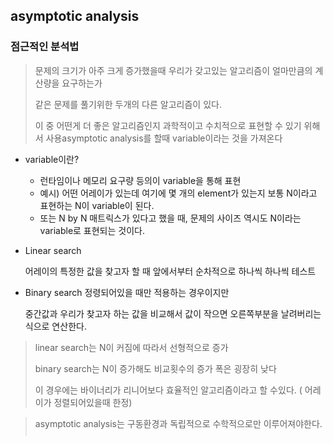 ## asymptotic analysis

### 점근적인 분석법

> 문제의 크기가 아주 크게 증가했을때 우리가 갖고있는 알고리즘이 얼마만큼의 계산량을 요구하는가
>
> 같은 문제를 풀기위한 두개의 다른 알고리즘이 있다.
>
> 이 중 어떤게 더 좋은 알고리즘인지 과학적이고 수치적으로 표현할 수 있기 위해서 사용asymptotic analysis를 할때 variable이라는 것을 가져온다

- variable이란?
  - 런타임이나 메모리 요구량 등의이 variable을 통해 표현
  - 예시) 어떤 어레이가 있는데 여기에 몇 개의 element가 있는지 보통 N이라고 표현하는 N이 variable이 된다.
  - 또는 N by N 매트릭스가 있다고 했을 때, 문제의 사이즈 역시도 N이라는 variable로 표현되는 것이다.



- Linear search

  어레이의 특정한 값을 찾고자 할 때 앞에서부터 순차적으로 하나씩 하나씩 테스트



- Binary search
  정령되어있을 때만 적용하는 경우이지만

  중간값과 우리가 찾고자 하는 값을 비교해서 값이 작으면 오른쪽부분을 날려버리는 식으로 연산한다. 



> linear search는 N이 커짐에 따라서 선형적으로 증가
>
> binary search는 N이 증가해도 비교횟수의 증가 폭은 굉장히 낮다
>
> 이 경우에는 바이너리가 리니어보다 효율적인 알고리즘이라고 할 수있다. ( 어레이가 정렬되어있을때 한정)



> asymptotic analysis는 구동환경과 독립적으로 수학적으로만 이루어져야한다. 
>
> cpu에서 동작하는 기본적인 실행 단위가 instruction일때 우리가 number of instruction을 셀 수 있다고했을때 
>
> 알고리즘이 소모하는 시간을 예측해볼 수 있다. 



### weak ordering

> 두 알고리즘의 복잡도 f(n), g(n)이  n을 무한대로 증가시켰을때 f(n)/g(n) 이 수렴한다면 두 알고리즘은 비슷한 복잡도를 가지고 있다고 이야기한다.
>
> 0에 수렴한다면 g>f로 복잡도를 표한한다.



#### 세타 노테이션

> g(n)과 f(n)의 복잡도를 가진 함수가 있을때  c1g(n)<f(n)<c2g(n)을 만족하는 둘 사이에 낀 형태로 f(n)이 증가하면 세타 노테이션이라고 한다.
>
> 또는 f(n)은 theta of gn에 속한다. 
>
> g(n)은 f(n)의 asymptotically tight bound이다.



#### O- 노테이션 

> 세타노테이션에서 위쪽만 취하고 아래쪽은 제외한 노테이션
>
> cg(n)>f(n)를 만족하는 c가 하나라도 존재하면 f(n)은 big O of g(n)이다
>
> 알고리즘이 최악의 경우에도 g(n)을 넘어가지 않는다는 worsth case러닝타임을 애기할 때 유용하게 사용



#### 오메가-노테이션

> 세타노테이션에서 아래쪽만 취한다.
>
> 아무리 빨라도 g(n)보다 느리다는것을 말할때 쓴다. 

-------------------



> 보통 g(n)에 대 해서는 우리가 알고있는 함수를 주로 많이 쓴다. ex)n, nlogn, n제곱 등
>
> f(n)쪽에 우리의 알고리즘을 써서 알고리즘이 이정도로 동작한다는 것을 알려주기 위함
>
> f(n)/g(n)으로 놓고 극한값의 수렴값을 가지고 성능을 예측할 수 있는것이다. 



### 정리

1. 점근적 분석

   - 두 알고리즘을 수학적으로 비교해서 어떤 알고리즘이 더 효율적인지 분석하는 방법. 더 큰 order를 갖는 알괴즘은 더 좋은 컴퓨터를 사용하더라도 대소관계를 뒤집을 수 없다. 

2. Weak ordering

   - 문제의 크기를 무한히 증가시켰을 때, 두 알고리즘의 연산양의 비율이 상수에 수렴한다면 두 알고리즘 간의 대소관계를 구분하지 않는다.

3. 세타, 빅오, 빅오메가 노테이션

   - 세타 노테이션은 알고리즘의 정확한 복잡도를 의미한다. 
   - 빅 오 노테이션은 알고리즘의 상한을 의미하며 최악의 경우를 표현하기 좋다.
   - 빅 오메가 노테이션은 알고리즘의 하한을 의미한다.

4. 리틀 노테이션

   - 리틀 오, 리틀 오메가의 경우 빅 오 빅 오메가 노테이션과 달리 점근적으로 타이트한 바운더리를 의미한다.

   




